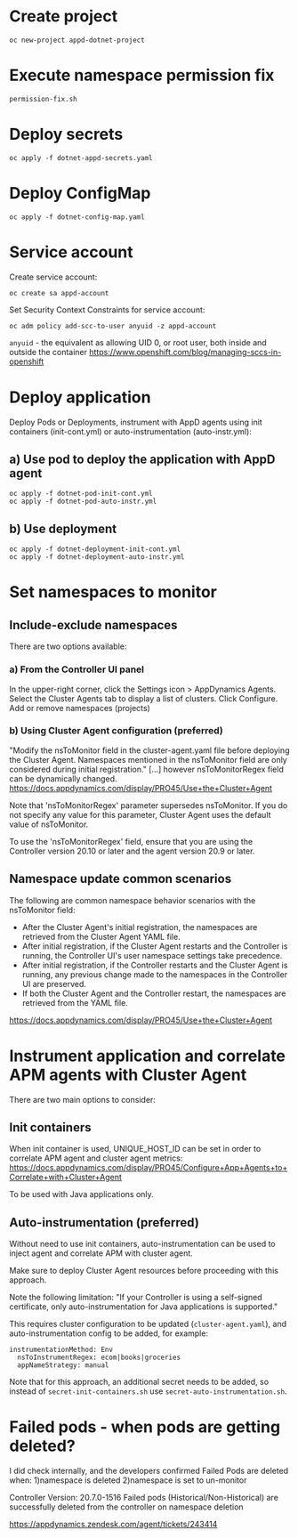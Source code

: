
# Create project
```
oc new-project appd-dotnet-project
```

# Execute namespace permission fix
```
permission-fix.sh
```

# Deploy secrets
```
oc apply -f dotnet-appd-secrets.yaml
```

# Deploy ConfigMap
```
oc apply -f dotnet-config-map.yaml
```

# Service account

Create service account:
```
oc create sa appd-account
```

Set Security Context Constraints for service account:
```
oc adm policy add-scc-to-user anyuid -z appd-account
```

`anyuid` - the equivalent as allowing UID 0, or root user, both inside and outside the container
https://www.openshift.com/blog/managing-sccs-in-openshift


# Deploy application
Deploy Pods or Deployments, instrument with AppD agents using init containers (init-cont.yml) or auto-instrumentation (auto-instr.yml):

## a) Use pod to deploy the application with AppD agent
```
oc apply -f dotnet-pod-init-cont.yml
oc apply -f dotnet-pod-auto-instr.yml
```

## b) Use deployment
```
oc apply -f dotnet-deployment-init-cont.yml
oc apply -f dotnet-deployment-auto-instr.yml
```

# Set namespaces to monitor

## Include-exclude namespaces

There are two options available:

### a) From the Controller UI panel
In the upper-right corner, click the Settings icon  > AppDynamics Agents.
Select the Cluster Agents tab to display a list of clusters. Click Configure.
Add or remove namespaces (projects)

### b) Using Cluster Agent configuration (preferred)

"Modify the nsToMonitor field in the cluster-agent.yaml file before deploying the Cluster Agent. Namespaces mentioned in the nsToMonitor field are only considered during initial registration." [...] however nsToMonitorRegex field can be dynamically changed.
https://docs.appdynamics.com/display/PRO45/Use+the+Cluster+Agent

Note that 'nsToMonitorRegex' parameter supersedes nsToMonitor. If you do not specify any value for this parameter, Cluster Agent uses the default value of nsToMonitor.

To use the 'nsToMonitorRegex' field, ensure that you are using the Controller version 20.10 or later and the agent version 20.9 or later.

## Namespace update common scenarios

The following are common namespace behavior scenarios with the nsToMonitor field:

- After the Cluster Agent's initial registration, the namespaces are retrieved from the Cluster Agent YAML file.
- After initial registration, if the Cluster Agent restarts and the Controller is running, the Controller UI's user namespace settings take precedence.
- After initial registration, if the Controller restarts and the Cluster Agent is running, any previous change made to the namespaces in the Controller UI are preserved.
- If both the Cluster Agent and the Controller restart, the namespaces are retrieved from the YAML file.

https://docs.appdynamics.com/display/PRO45/Use+the+Cluster+Agent

# Instrument application and correlate APM agents with Cluster Agent

There are two main options to consider:

## Init containers
When init container is used, UNIQUE_HOST_ID can be set in order to correlate APM agent and cluster agent metrics:
https://docs.appdynamics.com/display/PRO45/Configure+App+Agents+to+Correlate+with+Cluster+Agent

To be used with Java applications only.

## Auto-instrumentation (preferred)

Without need to use init containers, auto-instrumentation can be used to inject agent and correlate APM with cluster agent.

Make sure to deploy Cluster Agent resources before proceeding with this approach.

Note the following limitation:
"If your Controller is using a self-signed certificate, only auto-instrumentation for Java applications is supported."

This requires cluster configuration to be updated (`cluster-agent.yaml`), and auto-instrumentation config to be added, for example:

```
instrumentationMethod: Env
  nsToInstrumentRegex: ecom|books|groceries
  appNameStrategy: manual
```

Note that for this approach, an additional secret needs to be added, so instead of `secret-init-containers.sh` use `secret-auto-instrumentation.sh`.

# Failed pods - when pods are getting deleted?

I did check internally, and the developers confirmed Failed Pods are deleted when:
1)namespace is deleted
2)namespace is set to un-monitor

Controller Version: 20.7.0-1516
Failed pods (Historical/Non-Historical) are successfully deleted from the controller on namespace deletion

https://appdynamics.zendesk.com/agent/tickets/243414


